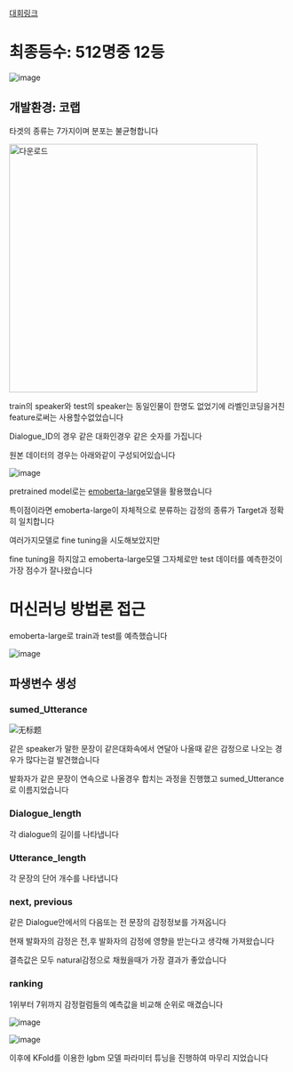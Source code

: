 [대회링크](https://dacon.io/competitions/official/236027/leaderboard)

# 최종등수: 512명중 12등

![image](https://user-images.githubusercontent.com/104988924/208335767-c6495d04-d8f6-45fc-87ef-4bfa56da4678.png)


## 개발환경: 코랩
타겟의 종류는 7가지이며 분포는 불균형합니다
<p align="left">
<img width="447" alt="다운로드" src="https://user-images.githubusercontent.com/104988924/208293054-f8ce2a3a-3fcd-4efb-9062-3d9ba19caad1.png">

train의 speaker와 test의 speaker는 동일인물이 한명도 없었기에 라벨인코딩을거친 feature로써는 사용할수없었습니다

Dialogue_ID의 경우 같은 대화인경우 같은 숫자를 가집니다

원본 데이터의 경우는 아래와같이 구성되어있습니다

![image](https://user-images.githubusercontent.com/104988924/208292945-c81a9f98-d948-49b6-b2b9-1c77051b56f9.png)

pretrained model로는 [emoberta-large](https://huggingface.co/tae898/emoberta-large)모델을 활용했습니다

특이점이라면 emoberta-large이 자체적으로 분류하는 감정의 종류가 Target과 정확히 일치합니다

여러가지모델로 fine tuning을 시도해보았지만

fine tuning을 하지않고 emoberta-large모델 그자체로만 test 데이터를 예측한것이 가장 점수가 잘나왔습니다

# 머신러닝 방법론 접근
emoberta-large로 train과 test를 예측했습니다 

![image](https://user-images.githubusercontent.com/104988924/208303642-5e8a029d-7dca-4a08-a5ff-b254c536d6f1.png)

## 파생변수 생성
### sumed_Utterance
  
![无标题](https://user-images.githubusercontent.com/104988924/208305480-8ed0a474-1465-409f-8ac8-1e0eaf249631.png)
  
같은 speaker가 말한 문장이 같은대화속에서 연달아 나올때 같은 감정으로 나오는 경우가 많다는걸 발견했습니다

발화자가 같은 문장이 연속으로 나올경우 합치는 과정을 진행했고 sumed_Utterance로 이름지었습니다

### Dialogue_length

각 dialogue의 길이를 나타냅니다
  
### Utterance_length
각 문장의 단어 개수를 나타냅니다

### next, previous
같은 Dialogue안에서의 다음또는 전 문장의 감정정보를 가져옵니다

현재 발화자의 감정은 전,후 발화자의 감정에 영향을 받는다고 생각해 가져왔습니다

결측값은 모두 natural감정으로 채웠을때가 가장 결과가 좋았습니다
  
### ranking
1위부터 7위까지 감정컬럼들의 예측값을 비교해 순위로 매겼습니다

![image](https://user-images.githubusercontent.com/104988924/208334921-ece2a8ea-0646-46e6-b496-f7d46bdf3b73.png)

![image](https://user-images.githubusercontent.com/104988924/208335027-c9c70ff0-068c-4c59-9003-2e1411ae8771.png)

이후에 KFold를 이용한 lgbm 모델 파라미터 튜닝을 진행하여 마무리 지었습니다
